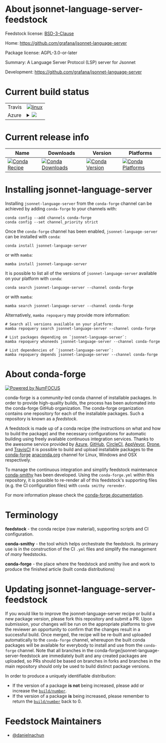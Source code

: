 About jsonnet-language-server-feedstock
=======================================

Feedstock license: [BSD-3-Clause](https://github.com/conda-forge/jsonnet-language-server-feedstock/blob/main/LICENSE.txt)

Home: https://github.com/grafana/jsonnet-language-server

Package license: AGPL-3.0-or-later

Summary: A Language Server Protocol (LSP) server for Jsonnet

Development: https://github.com/grafana/jsonnet-language-server

Current build status
====================


<table><tr>
    <td>Travis</td>
    <td>
      <a href="https://app.travis-ci.com/conda-forge/jsonnet-language-server-feedstock">
        <img alt="linux" src="https://img.shields.io/travis/com/conda-forge/jsonnet-language-server-feedstock/main.svg?label=Linux">
      </a>
    </td>
  </tr>
    
  <tr>
    <td>Azure</td>
    <td>
      <details>
        <summary>
          <a href="https://dev.azure.com/conda-forge/feedstock-builds/_build/latest?definitionId=23473&branchName=main">
            <img src="https://dev.azure.com/conda-forge/feedstock-builds/_apis/build/status/jsonnet-language-server-feedstock?branchName=main">
          </a>
        </summary>
        <table>
          <thead><tr><th>Variant</th><th>Status</th></tr></thead>
          <tbody><tr>
              <td>linux_64</td>
              <td>
                <a href="https://dev.azure.com/conda-forge/feedstock-builds/_build/latest?definitionId=23473&branchName=main">
                  <img src="https://dev.azure.com/conda-forge/feedstock-builds/_apis/build/status/jsonnet-language-server-feedstock?branchName=main&jobName=linux&configuration=linux%20linux_64_" alt="variant">
                </a>
              </td>
            </tr><tr>
              <td>linux_aarch64</td>
              <td>
                <a href="https://dev.azure.com/conda-forge/feedstock-builds/_build/latest?definitionId=23473&branchName=main">
                  <img src="https://dev.azure.com/conda-forge/feedstock-builds/_apis/build/status/jsonnet-language-server-feedstock?branchName=main&jobName=linux&configuration=linux%20linux_aarch64_" alt="variant">
                </a>
              </td>
            </tr><tr>
              <td>linux_ppc64le</td>
              <td>
                <a href="https://dev.azure.com/conda-forge/feedstock-builds/_build/latest?definitionId=23473&branchName=main">
                  <img src="https://dev.azure.com/conda-forge/feedstock-builds/_apis/build/status/jsonnet-language-server-feedstock?branchName=main&jobName=linux&configuration=linux%20linux_ppc64le_" alt="variant">
                </a>
              </td>
            </tr><tr>
              <td>osx_64</td>
              <td>
                <a href="https://dev.azure.com/conda-forge/feedstock-builds/_build/latest?definitionId=23473&branchName=main">
                  <img src="https://dev.azure.com/conda-forge/feedstock-builds/_apis/build/status/jsonnet-language-server-feedstock?branchName=main&jobName=osx&configuration=osx%20osx_64_" alt="variant">
                </a>
              </td>
            </tr><tr>
              <td>osx_arm64</td>
              <td>
                <a href="https://dev.azure.com/conda-forge/feedstock-builds/_build/latest?definitionId=23473&branchName=main">
                  <img src="https://dev.azure.com/conda-forge/feedstock-builds/_apis/build/status/jsonnet-language-server-feedstock?branchName=main&jobName=osx&configuration=osx%20osx_arm64_" alt="variant">
                </a>
              </td>
            </tr><tr>
              <td>win_64</td>
              <td>
                <a href="https://dev.azure.com/conda-forge/feedstock-builds/_build/latest?definitionId=23473&branchName=main">
                  <img src="https://dev.azure.com/conda-forge/feedstock-builds/_apis/build/status/jsonnet-language-server-feedstock?branchName=main&jobName=win&configuration=win%20win_64_" alt="variant">
                </a>
              </td>
            </tr>
          </tbody>
        </table>
      </details>
    </td>
  </tr>
</table>

Current release info
====================

| Name | Downloads | Version | Platforms |
| --- | --- | --- | --- |
| [![Conda Recipe](https://img.shields.io/badge/recipe-jsonnet--language--server-green.svg)](https://anaconda.org/conda-forge/jsonnet-language-server) | [![Conda Downloads](https://img.shields.io/conda/dn/conda-forge/jsonnet-language-server.svg)](https://anaconda.org/conda-forge/jsonnet-language-server) | [![Conda Version](https://img.shields.io/conda/vn/conda-forge/jsonnet-language-server.svg)](https://anaconda.org/conda-forge/jsonnet-language-server) | [![Conda Platforms](https://img.shields.io/conda/pn/conda-forge/jsonnet-language-server.svg)](https://anaconda.org/conda-forge/jsonnet-language-server) |

Installing jsonnet-language-server
==================================

Installing `jsonnet-language-server` from the `conda-forge` channel can be achieved by adding `conda-forge` to your channels with:

```
conda config --add channels conda-forge
conda config --set channel_priority strict
```

Once the `conda-forge` channel has been enabled, `jsonnet-language-server` can be installed with `conda`:

```
conda install jsonnet-language-server
```

or with `mamba`:

```
mamba install jsonnet-language-server
```

It is possible to list all of the versions of `jsonnet-language-server` available on your platform with `conda`:

```
conda search jsonnet-language-server --channel conda-forge
```

or with `mamba`:

```
mamba search jsonnet-language-server --channel conda-forge
```

Alternatively, `mamba repoquery` may provide more information:

```
# Search all versions available on your platform:
mamba repoquery search jsonnet-language-server --channel conda-forge

# List packages depending on `jsonnet-language-server`:
mamba repoquery whoneeds jsonnet-language-server --channel conda-forge

# List dependencies of `jsonnet-language-server`:
mamba repoquery depends jsonnet-language-server --channel conda-forge
```


About conda-forge
=================

[![Powered by
NumFOCUS](https://img.shields.io/badge/powered%20by-NumFOCUS-orange.svg?style=flat&colorA=E1523D&colorB=007D8A)](https://numfocus.org)

conda-forge is a community-led conda channel of installable packages.
In order to provide high-quality builds, the process has been automated into the
conda-forge GitHub organization. The conda-forge organization contains one repository
for each of the installable packages. Such a repository is known as a *feedstock*.

A feedstock is made up of a conda recipe (the instructions on what and how to build
the package) and the necessary configurations for automatic building using freely
available continuous integration services. Thanks to the awesome service provided by
[Azure](https://azure.microsoft.com/en-us/services/devops/), [GitHub](https://github.com/),
[CircleCI](https://circleci.com/), [AppVeyor](https://www.appveyor.com/),
[Drone](https://cloud.drone.io/welcome), and [TravisCI](https://travis-ci.com/)
it is possible to build and upload installable packages to the
[conda-forge](https://anaconda.org/conda-forge) [anaconda.org](https://anaconda.org/)
channel for Linux, Windows and OSX respectively.

To manage the continuous integration and simplify feedstock maintenance
[conda-smithy](https://github.com/conda-forge/conda-smithy) has been developed.
Using the ``conda-forge.yml`` within this repository, it is possible to re-render all of
this feedstock's supporting files (e.g. the CI configuration files) with ``conda smithy rerender``.

For more information please check the [conda-forge documentation](https://conda-forge.org/docs/).

Terminology
===========

**feedstock** - the conda recipe (raw material), supporting scripts and CI configuration.

**conda-smithy** - the tool which helps orchestrate the feedstock.
                   Its primary use is in the construction of the CI ``.yml`` files
                   and simplify the management of *many* feedstocks.

**conda-forge** - the place where the feedstock and smithy live and work to
                  produce the finished article (built conda distributions)


Updating jsonnet-language-server-feedstock
==========================================

If you would like to improve the jsonnet-language-server recipe or build a new
package version, please fork this repository and submit a PR. Upon submission,
your changes will be run on the appropriate platforms to give the reviewer an
opportunity to confirm that the changes result in a successful build. Once
merged, the recipe will be re-built and uploaded automatically to the
`conda-forge` channel, whereupon the built conda packages will be available for
everybody to install and use from the `conda-forge` channel.
Note that all branches in the conda-forge/jsonnet-language-server-feedstock are
immediately built and any created packages are uploaded, so PRs should be based
on branches in forks and branches in the main repository should only be used to
build distinct package versions.

In order to produce a uniquely identifiable distribution:
 * If the version of a package **is not** being increased, please add or increase
   the [``build/number``](https://docs.conda.io/projects/conda-build/en/latest/resources/define-metadata.html#build-number-and-string).
 * If the version of a package **is** being increased, please remember to return
   the [``build/number``](https://docs.conda.io/projects/conda-build/en/latest/resources/define-metadata.html#build-number-and-string)
   back to 0.

Feedstock Maintainers
=====================

* [@danielnachun](https://github.com/danielnachun/)

